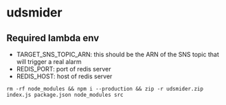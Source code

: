 # udsmider
## Required lambda env
- TARGET_SNS_TOPIC_ARN: this should be the ARN of the SNS topic that will trigger a real alarm
- REDIS_PORT: port of redis server
- REDIS_HOST: host of redis server

`rm -rf node_modules && npm i --production && zip -r udsmider.zip index.js package.json node_modules src`
